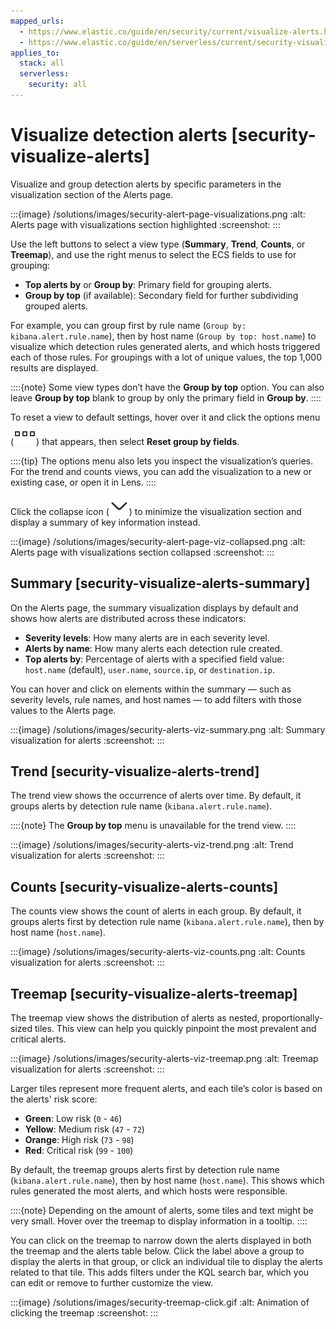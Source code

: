```yaml
---
mapped_urls:
  - https://www.elastic.co/guide/en/security/current/visualize-alerts.html
  - https://www.elastic.co/guide/en/serverless/current/security-visualize-alerts.html
applies_to:
  stack: all
  serverless:
    security: all
---
```


# Visualize detection alerts [security-visualize-alerts]

Visualize and group detection alerts by specific parameters in the visualization section of the Alerts page.

:::{image} /solutions/images/security-alert-page-visualizations.png
:alt: Alerts page with visualizations section highlighted
:screenshot:
:::

Use the left buttons to select a view type (**Summary**, **Trend**, **Counts**, or **Treemap**), and use the right menus to select the ECS fields to use for grouping:

* **Top alerts by** or **Group by**: Primary field for grouping alerts.
* **Group by top** (if available): Secondary field for further subdividing grouped alerts.

For example, you can group first by rule name (`Group by: kibana.alert.rule.name`), then by host name (`Group by top: host.name`) to visualize which detection rules generated alerts, and which hosts triggered each of those rules. For groupings with a lot of unique values, the top 1,000 results are displayed.

::::{note}
Some view types don’t have the **Group by top** option. You can also leave **Group by top** blank to group by only the primary field in **Group by**.
::::


To reset a view to default settings, hover over it and click the options menu (![More actions](/solutions/images/security-three-dot-icon.png "title =20x20")) that appears, then select **Reset group by fields**.

::::{tip}
The options menu also lets you inspect the visualization’s queries. For the trend and counts views, you can add the visualization to a new or existing case, or open it in Lens.
::::


Click the collapse icon (![Collapse icon](/solutions/images/security-collapse-icon-horiz-down.png "title =20x20")) to minimize the visualization section and display a summary of key information instead.

:::{image} /solutions/images/security-alert-page-viz-collapsed.png
:alt: Alerts page with visualizations section collapsed
:screenshot:
:::


## Summary [security-visualize-alerts-summary]

On the Alerts page, the summary visualization displays by default and shows how alerts are distributed across these indicators:

* **Severity levels**: How many alerts are in each severity level.
* **Alerts by name**: How many alerts each detection rule created.
* **Top alerts by**: Percentage of alerts with a specified field value: `host.name` (default), `user.name`, `source.ip`, or `destination.ip`.

You can hover and click on elements within the summary — such as severity levels, rule names, and host names — to add filters with those values to the Alerts page.

:::{image} /solutions/images/security-alerts-viz-summary.png
:alt: Summary visualization for alerts
:screenshot:
:::


## Trend [security-visualize-alerts-trend]

The trend view shows the occurrence of alerts over time. By default, it groups alerts by detection rule name (`kibana.alert.rule.name`).

::::{note}
The **Group by top** menu is unavailable for the trend view.
::::


:::{image} /solutions/images/security-alerts-viz-trend.png
:alt: Trend visualization for alerts
:screenshot:
:::


## Counts [security-visualize-alerts-counts]

The counts view shows the count of alerts in each group. By default, it groups alerts first by detection rule name (`kibana.alert.rule.name`), then by host name (`host.name`).

:::{image} /solutions/images/security-alerts-viz-counts.png
:alt: Counts visualization for alerts
:screenshot:
:::


## Treemap [security-visualize-alerts-treemap]

The treemap view shows the distribution of alerts as nested, proportionally-sized tiles. This view can help you quickly pinpoint the most prevalent and critical alerts.

:::{image} /solutions/images/security-alerts-viz-treemap.png
:alt: Treemap visualization for alerts
:screenshot:
:::

Larger tiles represent more frequent alerts, and each tile’s color is based on the alerts' risk score:

* **Green**: Low risk (`0` - `46`)
* **Yellow**: Medium risk (`47` - `72`)
* **Orange**: High risk (`73` - `98`)
* **Red**: Critical risk (`99` - `100`)

By default, the treemap groups alerts first by detection rule name (`kibana.alert.rule.name`), then by host name (`host.name`). This shows which rules generated the most alerts, and which hosts were responsible.

::::{note}
Depending on the amount of alerts, some tiles and text might be very small. Hover over the treemap to display information in a tooltip.
::::


You can click on the treemap to narrow down the alerts displayed in both the treemap and the alerts table below. Click the label above a group to display the alerts in that group, or click an individual tile to display the alerts related to that tile. This adds filters under the KQL search bar, which you can edit or remove to further customize the view.

:::{image} /solutions/images/security-treemap-click.gif
:alt: Animation of clicking the treemap
:screenshot:
:::

